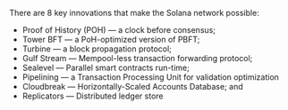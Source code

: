 There are 8 key innovations that make the Solana network possible:
* Proof of History (POH) — a clock before consensus;
* Tower BFT — a PoH-optimized version of PBFT;
* Turbine — a block propagation protocol;
* Gulf Stream — Mempool-less transaction forwarding protocol;
* Sealevel — Parallel smart contracts run-time;
* Pipelining — a Transaction Processing Unit for validation optimization
* Cloudbreak — Horizontally-Scaled Accounts Database; and
* Replicators — Distributed ledger store